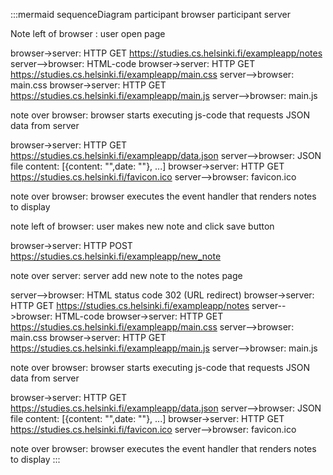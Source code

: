:::mermaid
sequenceDiagram
participant browser
participant server

Note left of browser : user open page

browser->server: HTTP GET https://studies.cs.helsinki.fi/exampleapp/notes
server-->browser: HTML-code
browser->server: HTTP GET https://studies.cs.helsinki.fi/exampleapp/main.css
server-->browser: main.css
browser->server: HTTP GET https://studies.cs.helsinki.fi/exampleapp/main.js
server-->browser: main.js

note over browser: browser starts executing js-code that requests JSON data from server


browser->server: HTTP GET https://studies.cs.helsinki.fi/exampleapp/data.json
server-->browser: JSON file content: [{content: "",date: ""}, ...]
browser->server: HTTP GET https://studies.cs.helsinki.fi/favicon.ico
server-->browser: favicon.ico

note over browser: browser executes the event handler that renders notes to display


note left of browser: user makes new note and click save button

browser->server: HTTP POST https://studies.cs.helsinki.fi/exampleapp/new_note

note over server: server add new note to the notes page


server-->browser: HTML status code 302 (URL redirect)
browser->server: HTTP GET https://studies.cs.helsinki.fi/exampleapp/notes
server-->browser: HTML-code
browser->server: HTTP GET https://studies.cs.helsinki.fi/exampleapp/main.css
server-->browser: main.css
browser->server: HTTP GET https://studies.cs.helsinki.fi/exampleapp/main.js
server-->browser: main.js

note over browser: browser starts executing js-code that requests JSON data from server

browser->server: HTTP GET https://studies.cs.helsinki.fi/exampleapp/data.json
server-->browser: JSON file content: [{content: "",date: ""}, ...]
browser->server: HTTP GET https://studies.cs.helsinki.fi/favicon.ico
server-->browser: favicon.ico

note over browser: browser executes the event handler that renders notes to display
:::